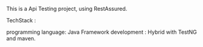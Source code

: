 This is a Api Testing project, using RestAssured.

TechStack : 

programming language: Java
Framework development : Hybrid with TestNG and maven.


